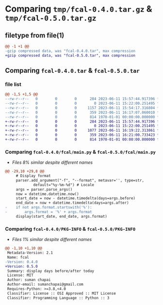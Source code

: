 # Comparing `tmp/fcal-0.4.0.tar.gz` & `tmp/fcal-0.5.0.tar.gz`

## filetype from file(1)

```diff
@@ -1 +1 @@
-gzip compressed data, was "fcal-0.4.0.tar", max compression
+gzip compressed data, was "fcal-0.5.0.tar", max compression
```

## Comparing `fcal-0.4.0.tar` & `fcal-0.5.0.tar`

### file list

```diff
@@ -1,5 +1,5 @@
--rw-r--r--   0        0        0      284 2023-06-11 15:57:44.917396 fcal-0.4.0/README.md
--rw-r--r--   0        0        0        0 2023-06-11 15:22:00.251495 fcal-0.4.0/fcal/__init__.py
--rw-r--r--   0        0        0     1157 2023-06-11 15:54:17.316804 fcal-0.4.0/fcal/main.py
--rw-r--r--   0        0        0      359 2023-06-11 16:17:07.060010 fcal-0.4.0/pyproject.toml
--rw-r--r--   0        0        0      814 1970-01-01 00:00:00.000000 fcal-0.4.0/PKG-INFO
+-rw-r--r--   0        0        0      284 2023-06-11 15:57:44.917396 fcal-0.5.0/README.md
+-rw-r--r--   0        0        0        0 2023-06-11 15:22:00.251495 fcal-0.5.0/fcal/__init__.py
+-rw-r--r--   0        0        0     1077 2023-06-11 16:19:22.313861 fcal-0.5.0/fcal/main.py
+-rw-r--r--   0        0        0      359 2023-06-11 16:21:00.733423 fcal-0.5.0/pyproject.toml
+-rw-r--r--   0        0        0      814 1970-01-01 00:00:00.000000 fcal-0.5.0/PKG-INFO
```

### Comparing `fcal-0.4.0/fcal/main.py` & `fcal-0.5.0/fcal/main.py`

 * *Files 8% similar despite different names*

```diff
@@ -29,10 +29,8 @@
     # Display format
     parser.add_argument("-f", "--format", metavar='', type=str,
             default="%y-%m-%d") # Locale
     args = parser.parse_args()
     now = datetime.datetime.now()
     start_date = now - datetime.timedelta(days=args.before)
     end_date = now + datetime.timedelta(days=args.after)
-    if not args.format.startswith('%'):
-        args.format = '%' + args.format
     display(start_date, end_date, args.format)
```

### Comparing `fcal-0.4.0/PKG-INFO` & `fcal-0.5.0/PKG-INFO`

 * *Files 1% similar despite different names*

```diff
@@ -1,10 +1,10 @@
 Metadata-Version: 2.1
 Name: fcal
-Version: 0.4.0
+Version: 0.5.0
 Summary: display days before/after today
 License: MIT
 Author: suman chapai
 Author-email: sumanchapai@gmail.com
 Requires-Python: >=3.8,<4.0
 Classifier: License :: OSI Approved :: MIT License
 Classifier: Programming Language :: Python :: 3
```

